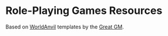 # Role-Playing Games Resources

Based on [WorldAnvil][worldanvil] templates by the [Great GM][greatgm].

[worldanvil]: https://www.worldanvil.com/
[greatgm]: https://www.greatgamemaster.com/

